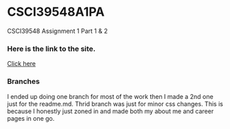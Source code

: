 # CSCI39548A1PA
CSCI39548 Assignment 1 Part 1 & 2


### Here is the link to the site.
[Click here](https://jasonajordan.github.io/CSCI39548A1PA/index.html)


### Branches

I ended up doing one branch for most of the work then I made a 2nd one just for the readme.md. Thrid branch was just for minor css changes.
This is because I honestly just zoned in and made both my about me and career pages in one go. 




